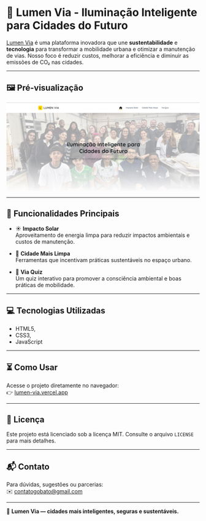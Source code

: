 # 🌿 Lumen Via - Iluminação Inteligente para Cidades do Futuro

[Lumen Via](https://lumen-via.vercel.app) é uma plataforma inovadora que une **sustentabilidade** e **tecnologia** para transformar a mobilidade urbana e otimizar a manutenção de vias. Nosso foco é reduzir custos, melhorar a eficiência e diminuir as emissões de CO₂ nas cidades.

---

## 🖼️ Pré-visualização
![Screenshot](mobilidade/styles/assets/lumen-via.png)

---

## 🚀 Funcionalidades Principais

- ☀️ **Impacto Solar**  
  Aproveitamento de energia limpa para reduzir impactos ambientais e custos de manutenção.

- 🌱 **Cidade Mais Limpa**  
  Ferramentas que incentivam práticas sustentáveis no espaço urbano.

- 🎯 **Via Quiz**  
  Um quiz interativo para promover a consciência ambiental e boas práticas de mobilidade.
---

## 💻 Tecnologias Utilizadas

- HTML5,
-  CSS3,
-  JavaScript 

---

## ⏳ Como Usar

Acesse o projeto diretamente no navegador:  
👉 [lumen-via.vercel.app](https://lumen-via.vercel.app)

---


## 📄 Licença

Este projeto está licenciado sob a licença MIT. Consulte o arquivo `LICENSE` para mais detalhes.

---

## 📬 Contato

Para dúvidas, sugestões ou parcerias:  
✉️ contatogobato@gmail.com  

---

🌟 **Lumen Via — cidades mais inteligentes, seguras e sustentáveis.**
